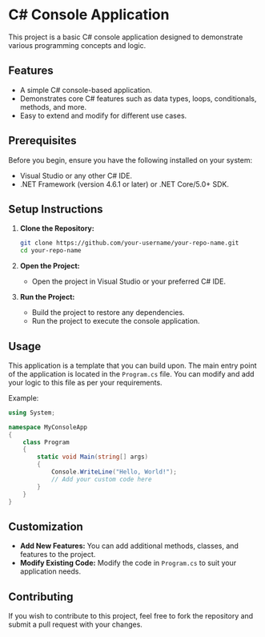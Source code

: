 # C# Console Application

This project is a basic C# console application designed to demonstrate various programming concepts and logic.

## Features

- A simple C# console-based application.
- Demonstrates core C# features such as data types, loops, conditionals, methods, and more.
- Easy to extend and modify for different use cases.

## Prerequisites

Before you begin, ensure you have the following installed on your system:

- Visual Studio or any other C# IDE.
- .NET Framework (version 4.6.1 or later) or .NET Core/5.0+ SDK.

## Setup Instructions

1. **Clone the Repository:**

    ```bash
    git clone https://github.com/your-username/your-repo-name.git
    cd your-repo-name
    ```

2. **Open the Project:**
   - Open the project in Visual Studio or your preferred C# IDE.

3. **Run the Project:**
   - Build the project to restore any dependencies.
   - Run the project to execute the console application.

## Usage

This application is a template that you can build upon. The main entry point of the application is located in the `Program.cs` file. You can modify and add your logic to this file as per your requirements.

Example:

```csharp
using System;

namespace MyConsoleApp
{
    class Program
    {
        static void Main(string[] args)
        {
            Console.WriteLine("Hello, World!");
            // Add your custom code here
        }
    }
}
```

## Customization

- **Add New Features:** You can add additional methods, classes, and features to the project.
- **Modify Existing Code:** Modify the code in `Program.cs` to suit your application needs.

## Contributing

If you wish to contribute to this project, feel free to fork the repository and submit a pull request with your changes.
